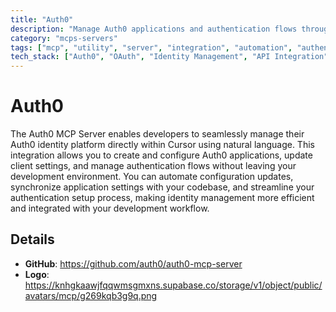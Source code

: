 ```yaml
---
title: "Auth0"
description: "Manage Auth0 applications and authentication flows through natural language commands in Cursor."
category: "mcps-servers"
tags: ["mcp", "utility", "server", "integration", "automation", "authentication"]
tech_stack: ["Auth0", "OAuth", "Identity Management", "API Integration", "Authentication"]
---
```


# Auth0

The Auth0 MCP Server enables developers to seamlessly manage their Auth0 identity platform directly within Cursor using natural language. This integration allows you to create and configure Auth0 applications, update client settings, and manage authentication flows without leaving your development environment. You can automate configuration updates, synchronize application settings with your codebase, and streamline your authentication setup process, making identity management more efficient and integrated with your development workflow.

## Details

- **GitHub**: https://github.com/auth0/auth0-mcp-server
- **Logo**: https://knhgkaawjfqqwmsgmxns.supabase.co/storage/v1/object/public/avatars/mcp/g269kqb3g9q.png
